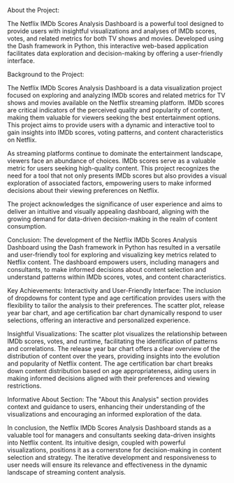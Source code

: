 About the Project:

The Netflix IMDb Scores Analysis Dashboard is a powerful tool designed to provide users with insightful visualizations and analyses of IMDb scores, votes, and related metrics for both TV shows and movies. Developed using the Dash framework in Python, this interactive web-based application facilitates data exploration and decision-making by offering a user-friendly interface.



Background to the Project:


The Netflix IMDb Scores Analysis Dashboard is a data visualization project focused on exploring and analyzing IMDb scores and related metrics for TV shows and movies available on the Netflix streaming platform. IMDb scores are critical indicators of the perceived quality and popularity of content, making them valuable for viewers seeking the best entertainment options. This project aims to provide users with a dynamic and interactive tool to gain insights into IMDb scores, voting patterns, and content characteristics on Netflix.

As streaming platforms continue to dominate the entertainment landscape, viewers face an abundance of choices. IMDb scores serve as a valuable metric for users seeking high-quality content. This project recognizes the need for a tool that not only presents IMDb scores but also provides a visual exploration of associated factors, empowering users to make informed decisions about their viewing preferences on Netflix.

The project acknowledges the significance of user experience and aims to deliver an intuitive and visually appealing dashboard, aligning with the growing demand for data-driven decision-making in the realm of content consumption.

Conclusion:
The development of the Netflix IMDb Scores Analysis Dashboard using the Dash framework in Python has resulted in a versatile and user-friendly tool for exploring and visualizing key metrics related to Netflix content. The dashboard empowers users, including managers and consultants, to make informed decisions about content selection and understand patterns within IMDb scores, votes, and content characteristics.

Key Achievements:
Interactivity and User-Friendly Interface: The inclusion of dropdowns for content type and age certification provides users with the flexibility to tailor the analysis to their preferences.
The scatter plot, release year bar chart, and age certification bar chart dynamically respond to user selections, offering an interactive and personalized experience.

Insightful Visualizations: The scatter plot visualizes the relationship between IMDb scores, votes, and runtime, facilitating the identification of patterns and correlations.
The release year bar chart offers a clear overview of the distribution of content over the years, providing insights into the evolution and popularity of Netflix content.
The age certification bar chart breaks down content distribution based on age appropriateness, aiding users in making informed decisions aligned with their preferences and viewing restrictions.

Informative About Section: The "About this Analysis" section provides context and guidance to users, enhancing their understanding of the visualizations and encouraging an informed exploration of the data.

In conclusion, the Netflix IMDb Scores Analysis Dashboard stands as a valuable tool for managers and consultants seeking data-driven insights into Netflix content. Its intuitive design, coupled with powerful visualizations, positions it as a cornerstone for decision-making in content selection and strategy. The iterative development and responsiveness to user needs will ensure its relevance and effectiveness in the dynamic landscape of streaming content analysis.



